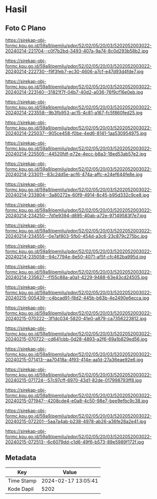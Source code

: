 # Hasil

## Foto C Plano

https://sirekap-obj-formc.kpu.go.id/59a9/pemilu/pdpr/52/02/05/20/03/5202052003022-20240214-221704--c0f7b2bd-3493-407a-9a74-8c0d293b58b2.jpg

https://sirekap-obj-formc.kpu.go.id/59a9/pemilu/pdpr/52/02/05/20/03/5202052003022-20240214-222730--f9f3feb7-ec30-4606-a7cf-e47d93d4fde7.jpg

https://sirekap-obj-formc.kpu.go.id/59a9/pemilu/pdpr/52/02/05/20/03/5202052003022-20240214-223140--31821f7f-04b7-40d2-a036-76f9cf16e0eb.jpg

https://sirekap-obj-formc.kpu.go.id/59a9/pemilu/pdpr/52/02/05/20/03/5202052003022-20240214-223558--9b3fb953-ac15-4c81-a167-fc5f860fed25.jpg

https://sirekap-obj-formc.kpu.go.id/59a9/pemilu/pdpr/52/02/05/20/03/5202052003022-20240214-225037--905ce458-f0be-4ed6-8141-1aa530954975.jpg

https://sirekap-obj-formc.kpu.go.id/59a9/pemilu/pdpr/52/02/05/20/03/5202052003022-20240214-225505--44520fdf-e72e-4ecc-b8a3-18ed53ab57e2.jpg

https://sirekap-obj-formc.kpu.go.id/59a9/pemilu/pdpr/52/02/05/20/03/5202052003022-20240214-233011--83c2dd5e-acf6-474a-affc-e24ef644fe8e.jpg

https://sirekap-obj-formc.kpu.go.id/59a9/pemilu/pdpr/52/02/05/20/03/5202052003022-20240214-233804--3a80272e-60f9-4914-8c45-b95d332c9ce8.jpg

https://sirekap-obj-formc.kpu.go.id/59a9/pemilu/pdpr/52/02/05/20/03/5202052003022-20240214-234250--7d1e9394-d895-40ab-a72e-97149583f7e7.jpg

https://sirekap-obj-formc.kpu.go.id/59a9/pemilu/pdpr/52/02/05/20/03/5202052003022-20240214-234555--0e7af803-5fb0-454d-a3c6-23c879c275bc.jpg

https://sirekap-obj-formc.kpu.go.id/59a9/pemilu/pdpr/52/02/05/20/03/5202052003022-20240214-235058--94c7794e-8e50-4071-af5f-cfc462ba995d.jpg

https://sirekap-obj-formc.kpu.go.id/59a9/pemilu/pdpr/52/02/05/20/03/5202052003022-20240214-235627--f155c88a-a0a1-4229-9488-63e43cd24505.jpg

https://sirekap-obj-formc.kpu.go.id/59a9/pemilu/pdpr/52/02/05/20/03/5202052003022-20240215-005439--c4bcad91-f8d2-445b-b63b-4e2490e6ecca.jpg

https://sirekap-obj-formc.kpu.go.id/59a9/pemilu/pdpr/52/02/05/20/03/5202052003022-20240215-070222--3f1dc034-5820-41e0-a879-ca7356223812.jpg

https://sirekap-obj-formc.kpu.go.id/59a9/pemilu/pdpr/52/02/05/20/03/5202052003022-20240215-070722--cd641cbb-0d28-4893-a2f6-69a1b829ed56.jpg

https://sirekap-obj-formc.kpu.go.id/59a9/pemilu/pdpr/52/02/05/20/03/5202052003022-20240215-071413--aa70418a-4f93-414e-aa1d-27a36eae92e6.jpg

https://sirekap-obj-formc.kpu.go.id/59a9/pemilu/pdpr/52/02/05/20/03/5202052003022-20240215-071724--57c97cff-6970-43d1-82de-017998793ff8.jpg

https://sirekap-obj-formc.kpu.go.id/59a9/pemilu/pdpr/52/02/05/20/03/5202052003022-20240215-071947--4208cde4-e0a8-4c50-98e7-bee9efbc9c38.jpg

https://sirekap-obj-formc.kpu.go.id/59a9/pemilu/pdpr/52/02/05/20/03/5202052003022-20240215-072201--5aa7a4ab-b238-4978-ab26-a36fe28a2e41.jpg

https://sirekap-obj-formc.kpu.go.id/59a9/pemilu/pdpr/52/02/05/20/03/5202052003022-20240215-072513--6c6079dd-c1d6-49f6-b573-89e5989f172f.jpg


## Metadata

| Key        | Value               |
| ---------- | ------------------- |
| Time Stamp | 2024-02-17 13:05:41 |
| Kode Dapil | 5202                |



